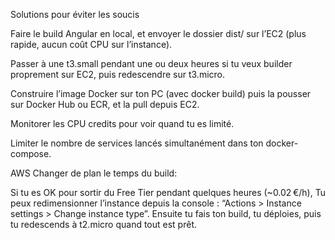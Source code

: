 Solutions pour éviter les soucis

Faire le build Angular en local, et envoyer le dossier dist/ sur l’EC2 (plus rapide, aucun coût CPU sur l’instance).

Passer à une t3.small pendant une ou deux heures si tu veux builder proprement sur EC2, puis redescendre sur t3.micro.

Construire l’image Docker sur ton PC (avec docker build) puis la pousser sur Docker Hub ou ECR, et la pull depuis EC2.

Monitorer les CPU credits pour voir quand tu es limité.

Limiter le nombre de services lancés simultanément dans ton docker-compose.




AWS Changer de plan le temps du build:

Si tu es OK pour sortir du Free Tier pendant quelques heures (~0.02 €/h),
Tu peux redimensionner l’instance depuis la console : “Actions > Instance settings > Change instance type”.
Ensuite tu fais ton build, tu déploies, puis tu redescends à t2.micro quand tout est prêt.